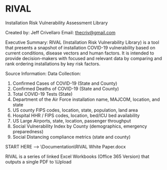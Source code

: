 # RIVAL
Installation Risk Vulnerability Assessment Library

Created by:  Jeff Crivellaro
Email:  thecriv@gmail.com

Executive Summary:  RIVAL (Installation Risk Vulnerability Library) is a tool that presents a snapshot of installation COVID-19 vulnerability based on current conditions, disease vectors and human factors. It is intended to provide decision-makers with focused and relevant data by comparing and rank ordering installations by key risk factors.

Source Information:
Data Collection:
1.	Confirmed Cases of COVID-19 (State and County)
2.	Confirmed Deaths of COVID-19 (State and County)
3.	Total COVID-19 Tests (State)
4.	Department of the Air Force installation name, MAJCOM, location, and state
5.	US county FIPS codes, location, state, population, land area
6.	Hospital HHR / FIPS codes, location, bed/ICU bed availability
7.	US Large Airports, state, location, passenger throughput
8.	Social Vulnerability Index by County (demographics, emergency preparedness)
9.	Social Distancing compliance metrics (state and county)

START HERE --> \Documentation\RIVAL White Paper.docx

RIVAL is a series of linked Excel Workbooks (Office 365 Version) that outputs a single PDF to \Upload
